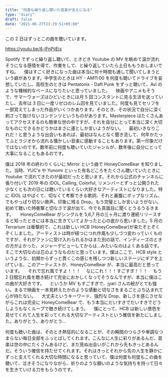 ```yaml
---
title: "何度も繰り返し聞いた音楽が支えになる"
type: "diary"
draft: false
date: "2021-06-27T23:29:51+09:00"
---
```


この 2 日はずっとこの曲を聴いています。

https://youtu.be/6-lFnPjiEis

Spotify でずっと繰り返し聴いて、ときどき Youtube の MV を眺めて涙が流れそうになる感情を得て、作業をして、と繰り返していたら土日ももうおしまいですね。
　僕はすごく好きになった曲は本当に何十時間も通して聞いてしまうという癖があります。中学生のときは HY - AM11:00 を何度も聴いてドライブを妄想していたし、高校生のときは Pentatonix - Daft Punk をずっと聴いて、Avi のような機械的なベースになりたいと思っていました。
　映画やアニメもそうで、サマーウォーズはひどいときには月 5 回コンスタントに見る生活を送っていたし、去年は 3 日に一度リゼロのレム回を見ていました。何度も見てセリフを一部覚えてしまった作品がいくつかあります。そのとき、その状況で自分に深く刺さって抜けないコンテンツというものがあります。Masterpiece はたくさんあってアクセスするのも簡単な世の中ですが、それを自分にとって本当に深く大切なものにできるかどうかはまさに運としか言いようがない。
　最初いきなりこれだ！と思うような出会いもあれば、最初はなんとなく聞き流して、何年かたってふとラジオから流れる懐かしい音楽に感動することもあります。第一印象だけではないのです。数年前に何度も聴いていたジャンルが、数年後に自分にとって大事になることもあるのです。

僕は 2018 年の終わりくらいに Mirror という曲で HoneyComeBear を知りました。当時、YUC'e や Yunomi といった有名どころをたくさん聴いていたときに Youtube で流れてきたのが最初だったと思います。それから公式のチャンネルに張り付いて 2019 年の IDOL, Calling, Colorful, リメンバーとずっと公開された少なくとも次の日には聴いているくらい大好きなアーティストになりました。特に IDOL はやばくて、切なくて考察できる歌詞、それと裏腹にポップなリズム、でもやっぱり切ない歌声。印象に残る Drop。もう完璧としか言いようがない。初めて聴いた時衝撃と切なさで涙が出て、今でも真面目に聞くとうるうるきます。
　 HoneyComeBear がシングルを 5,6,7 月の三ヶ月に渡り連続リリースすると知ったときには本当に生きていてよかったと心の底から思いました。5 月の Terrarium は衝撃的で、これは新しい HCB (HoneyComeBear)が来たぞとぞくぞくしました。アーティストは時が経つにつれ作風も少しづつ変わっていくものですが、それがファンに受け入れられるかはまた別の話で、インディーズのときの方がよかった、メジャーデビューしてからは...みたいなのはよくある話です。そこで大切なのは芯のようなものだと思っています。僕はここで、HCB style というような、初期からずっと貫くこの感じを残しつつ新しいステージにギアを上げている、このアーティストが、HoneyComeBear が、本当に最高だと思っています。
　それで忘れ風ですよ！！！
　なにこれ！！！すごすぎ！！！
　もう 2 日間忘れ風を聴き続けて完全におかしくなってそうなんですが、本当に僕はこの曲が大好きです。
　というか MV もすごすぎで、jyari さんの絵がとても強い。まるで映画を一本見終えたかのような感動と切なさをまるごとぶち込まれて心が持たない。
　大丈夫というキーワード、強烈な Drop、新しさを感じさせながらこれは完全に HoneyComeBear で、もう本当にだいすきでだいすきでどうしようもなくループで聴き続けてしまう。
　僕にとって、HCB は新しい景色を見せてくれて人生を彩ってくれる大切なアーティストという確信を新たにしました。ありがとう、ありがとう...

何度も聴いた曲は、そのとき熱狂的になることが、その瞬間のつらさや単調なつまらない毎日全部をふっとばしてくれます。こんなに人生に彩りがあるんだ、音楽は世の中にたくさんあるけど、まだ見ぬ出会いがこれから先もきっとあるんだ。そういう確信を持たせてくれます。それはきっとそれから先の人生を静かにずっと支えてくれる大切な時間になると思っていて、僕は何度も何度もこの曲を聴いて、泣きそうになりながら、祈りのような願いのような気持ちを持って日々を生きていける力をもらうのです。

